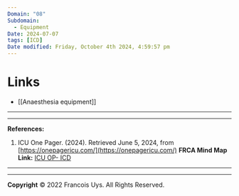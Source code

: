 ```yaml
---
Domain: "08"
Subdomain:
  - Equipment
Date: 2024-07-07
tags: [ICD]
Date modified: Friday, October 4th 2024, 4:59:57 pm
---
```


# Links
- [[Anaesthesia equipment]]

---

---
**References:**

1. ICU One Pager. (2024). Retrieved June 5, 2024, from [https://onepagericu.com/](https://onepagericu.com/)
**FRCA Mind Map Link:**
[ICU OP- ICD](https://static1.squarespace.com/static/5e6d5df1ff954d5b7b139463/t/5f00e10e782f302e6bfbec81/1593893136673/ICU_one_pager_chest_tubes.pdf)

---------------------------------------------------------------------------------------------
---
**Copyright**
© 2022 Francois Uys. All Rights Reserved.